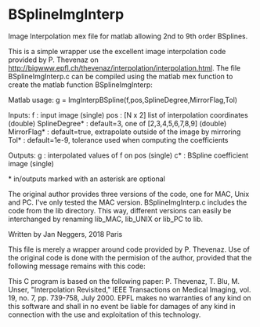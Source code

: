 # BSplineImgInterp
Image Interpolation mex file for matlab allowing 2nd to 9th order BSplines.

This is a simple wrapper use the excellent image interpolation code provided by P. Thevenaz on http://bigwww.epfl.ch/thevenaz/interpolation/interpolation.html. The file BSplineImgInterp.c can be compiled using the matlab mex function to create the matlab function BSplineImgInterp:

  Matlab usage:
  g = ImgInterpBSpline(f,pos,SplineDegree,MirrorFlag,Tol)
 
  Inputs:
  f             : input image (single)
  pos           : [N x 2] list of interpolation coordinates (double)
  SplineDegree* : default=3, one of [2,3,4,5,6,7,8,9] (double)
  MirrorFlag*   : default=true, extrapolate outside of the image by mirroring
  Tol*          : default=1e-9, tolerance used when computing the coefficients
 
  Outputs:
  g            : interpolated values of f on pos (single)
  c*            : BSpline coefficient image (single)
 
  \* in/outputs marked with an asterisk are optional

The original author provides three versions of the code, one for MAC, Unix and PC. I've only tested the MAC version. BSplineImgInterp.c includes the code from the lib directory. This way, different versions can easily be interchanged by renaming lib_MAC, lib_UNIX or lib_PC to lib.

 
 Written by Jan Neggers, 2018 Paris

 This file is merely a wrapper around code provided by P. Thevenaz. Use of the original code is done with the permision of the author, provided that the following message remains with this code:

 This C program is based on the following paper:
        P. Thevenaz, T. Blu, M. Unser, "Interpolation Revisited,"
        IEEE Transactions on Medical Imaging,
        vol. 19, no. 7, pp. 739-758, July 2000.
 EPFL makes no warranties of any kind on this software and shall in no event
 be liable for damages of any kind in connection with the use and
 exploitation of this technology.
 
